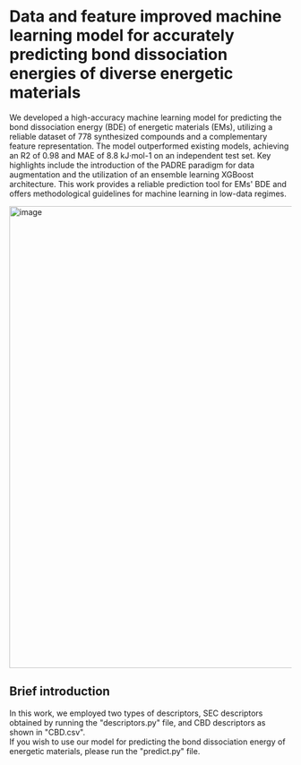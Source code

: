 # Data and feature improved machine learning model for accurately predicting bond dissociation energies of diverse energetic materials
We developed a high-accuracy machine learning model for predicting the bond dissociation energy (BDE) of energetic materials (EMs), 
utilizing a reliable dataset of 778 synthesized compounds and a complementary feature representation. The model outperformed existing models, 
achieving an R2 of 0.98 and MAE of 8.8 kJ·mol-1 on an independent test set. Key highlights include the introduction of the PADRE paradigm for data augmentation 
and the utilization of an ensemble learning XGBoost architecture. This work provides a reliable prediction tool for EMs' BDE and offers methodological guidelines 
for machine learning in low-data regimes.


<img width="825" alt="image" src="https://github.com/cholin01/BDE-prediction-of-energetic-material/assets/152848794/3b5afdb9-b2af-46aa-8368-1fe023db11d0">


## Brief introduction

In this work, we employed two types of descriptors, SEC descriptors obtained by running the "descriptors.py" file, and CBD descriptors as shown in "CBD.csv". <br>
If you wish to use our model for predicting the bond dissociation energy of energetic materials, please run the "predict.py" file.
